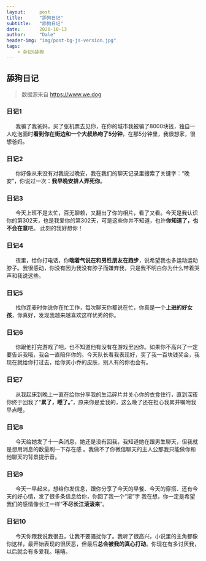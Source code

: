 ```yaml
---
layout:     post
title:      "舔狗日记"
subtitle:   "舔狗日记"
date:       2020-10-13
author:     "Dale"
header-img: "img/post-bg-js-version.jpg"
tags:
    - 杂记&舔狗 
---
```


## 舔狗日记
> 数据源来自 https://www.we.dog 

### 日记1
&#160;&#160; &#160; &#160;我骗了我爸妈，买了张机票去见你，在你的城市我被骗了8000块钱，独自一人吃泡面时**看到你在街边和一个大叔热吻了5分钟**，在那5分钟里，我很想家，很想爸妈。

### 日记2
&#160;&#160; &#160; &#160;你好像从来没有对我说过晚安，我在我们的聊天记录里搜索了关键字：“晚安”，你说过一次：**我早晚安排人弄死你**。

### 日记3
&#160;&#160; &#160; &#160;今天上班不是太忙，百无聊赖，又翻出了你的相片，看了又看。今天是我认识你的第302天，也是我爱你的第302天，可是这些你并不知道，也许**你知道了，也不会在意**吧。 此刻的我好想你！ 

### 日记4
&#160;&#160; &#160; &#160;夜里，给你打电话，你**喘着气说在和男性朋友在跑步**，说希望我也多运动运动脖子。我很感动，你没有因为我没有脖子而嫌弃我，只是我不明白你为什么带着哭声和我说这些。

### 日记5
&#160;&#160; &#160; &#160;找你连麦时你说你在忙工作，每次聊天你都说在忙，你真是一个**上进的好女孩**，你真好，发现我越来越喜欢这样优秀的你。

### 日记6
&#160;&#160; &#160; &#160;你跟他打完游戏了吧，也不知道他有没有在游戏里凶你。如果你不高兴了一定要告诉我哦，我会一直陪伴你的。今天队长看我表现好，奖了我一百块钱奖金，我现在就给你打过去，给你买小乔的皮肤，别人有的你也会有。

### 日记7
&#160;&#160; &#160; &#160;从我起床到晚上一直在给你分享我的生活碎片并关心你的衣食住行，直到深夜你终于回我了“**累了，睡了。**”，原来你是爱我的，这么晚了还在担心我累并嘱咐我早点睡。

### 日记8
&#160;&#160; &#160; &#160;今天给她发了十一条消息，她还是没有回我，我知道她在跟男生聊天，但我就是想用消息的数量刷一下存在感 。我做不了你微信聊天的主人公那我只能做你和他聊天的背景提示音。

### 日记9
&#160;&#160; &#160; &#160;今天一早起来，想给你发信息，跟你分享了今天的早餐、今天的穿搭、还有今天的好心情，发了很多条信息给你，你回了我一个“滚”字 我在想，你一定是希望我们的感情像长江一样“**不尽长江滚滚来**”。

### 日记10
&#160;&#160; &#160; &#160;今天你跟我说我很丑，让我不要骚扰你了。我听了很高兴，小说里的主角都像你这样，最开始表现的很厌恶，但最后**总会被我的真心打动**。你现在有多讨厌我，以后就会有多爱我。嘻嘻。
